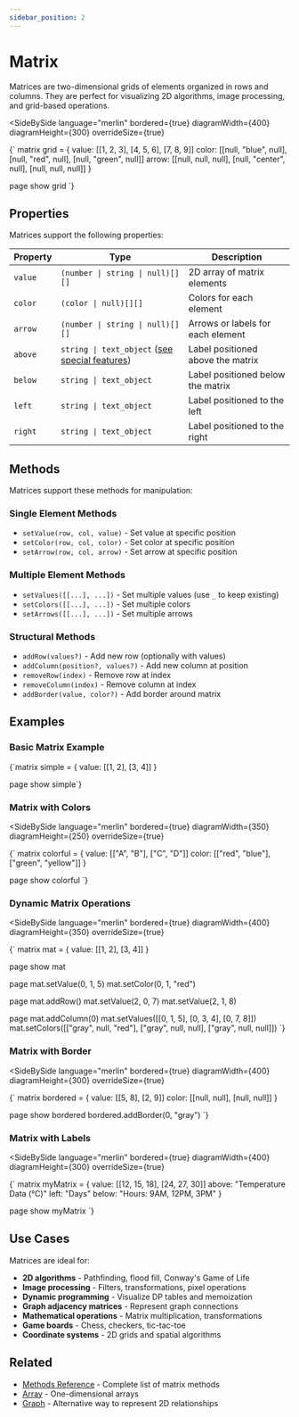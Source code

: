 ```yaml
---
sidebar_position: 2
---
```


# Matrix

Matrices are two-dimensional grids of elements organized in rows and columns. They are perfect for visualizing 2D algorithms, image processing, and grid-based operations.

<SideBySide 
  language="merlin"
  bordered={true}
  diagramWidth={400}
  diagramHeight={300}
  overrideSize={true}
>
{`
matrix grid = {
    value: [[1, 2, 3], [4, 5, 6], [7, 8, 9]]
    color: [[null, "blue", null], [null, "red", null], [null, "green", null]]
    arrow: [[null, null, null], [null, "center", null], [null, null, null]]
}

page
show grid
`}
</SideBySide>

## Properties

Matrices support the following properties:

| Property | Type | Description |
|----------|------|-------------|
| `value` | `(number \| string \| null)[][]` | 2D array of matrix elements |
| `color` | `(color \| null)[][]` | Colors for each element |
| `arrow` | `(number \| string \| null)[][]` | Arrows or labels for each element |
| `above` | `string \| text_object` ([see special features](./text#special-features))  | Label positioned above the matrix |
| `below` | `string \| text_object` | Label positioned below the matrix |
| `left` | `string \| text_object` | Label positioned to the left |
| `right` | `string \| text_object` | Label positioned to the right |

## Methods

Matrices support these methods for manipulation:

### Single Element Methods
- `setValue(row, col, value)` - Set value at specific position
- `setColor(row, col, color)` - Set color at specific position
- `setArrow(row, col, arrow)` - Set arrow at specific position

### Multiple Element Methods
- `setValues([[...], ...])` - Set multiple values (use `_` to keep existing)
- `setColors([[...], ...])` - Set multiple colors
- `setArrows([[...], ...])` - Set multiple arrows

### Structural Methods
- `addRow(values?)` - Add new row (optionally with values)
- `addColumn(position?, values?)` - Add new column at position
- `removeRow(index)` - Remove row at index
- `removeColumn(index)` - Remove column at index
- `addBorder(value, color?)` - Add border around matrix

## Examples

### Basic Matrix Example

<MermaidLiteViewer>
{`matrix simple = {
    value: [[1, 2], [3, 4]]
}

page
show simple`}
</MermaidLiteViewer>

### Matrix with Colors

<SideBySide 
  language="merlin"
  bordered={true}
  diagramWidth={350}
  diagramHeight={250}
  overrideSize={true}
>
{`
matrix colorful = {
    value: [["A", "B"], ["C", "D"]]
    color: [["red", "blue"], ["green", "yellow"]]
}

page
show colorful
`}
</SideBySide>

### Dynamic Matrix Operations

<SideBySide 
  language="merlin"
  bordered={true}
  diagramWidth={400}
  diagramHeight={350}
  overrideSize={true}
>
{`
matrix mat = {
    value: [[1, 2], [3, 4]]
}

page
show mat

page
mat.setValue(0, 1, 5)
mat.setColor(0, 1, "red")

page
mat.addRow()
mat.setValue(2, 0, 7)
mat.setValue(2, 1, 8)

page
mat.addColumn(0)
mat.setValues([[0, 1, 5], [0, 3, 4], [0, 7, 8]])
mat.setColors([["gray", null, "red"], ["gray", null, null], ["gray", null, null]])
`}
</SideBySide>

### Matrix with Border

<SideBySide 
  language="merlin"
  bordered={true}
  diagramWidth={400}
  diagramHeight={300}
  overrideSize={true}
>
{`
matrix bordered = {
  value: [[5, 8], [2, 9]]
  color: [[null, null], [null, null]]
}

page
show bordered
bordered.addBorder(0, "gray")
`}
</SideBySide>

### Matrix with Labels

<SideBySide 
  language="merlin"
  bordered={true}
  diagramWidth={400}
  diagramHeight={300}
  overrideSize={true}
>
{`
matrix myMatrix = {
    value: [[12, 15, 18], [24, 27, 30]]
    above: "Temperature Data (°C)"
    left: "Days"
    below: "Hours: 9AM, 12PM, 3PM"
}

page
show myMatrix
`}
</SideBySide>

## Use Cases

Matrices are ideal for:
- **2D algorithms** - Pathfinding, flood fill, Conway's Game of Life
- **Image processing** - Filters, transformations, pixel operations
- **Dynamic programming** - Visualize DP tables and memoization
- **Graph adjacency matrices** - Represent graph connections
- **Mathematical operations** - Matrix multiplication, transformations
- **Game boards** - Chess, checkers, tic-tac-toe
- **Coordinate systems** - 2D grids and spatial algorithms

## Related

- [Methods Reference](../methods.md) - Complete list of matrix methods
- [Array](./array.md) - One-dimensional arrays
- [Graph](./graph.md) - Alternative way to represent 2D relationships
